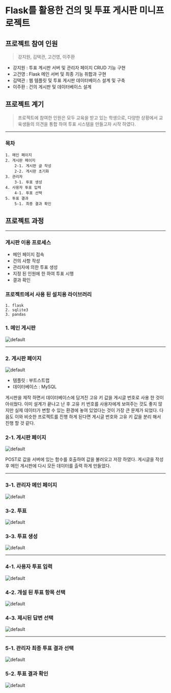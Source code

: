 # Flask를 활용한 건의 및 투표 게시판 미니프로젝트

## 프로젝트 참여 인원
> 강지원, 김택관, 고건영, 이주환
- 강지원 : 투표 계시판 서버 및 관리자 페이지 CRUD 기능 구현
- 고건영 : Flask 메인 서버 및 최종 기능 취합과 구현
- 김택관 : 웹 템플릿 및 투표 게시판 데이터베이스 설계 및 구축
- 이주환 : 건의 게시판 및 데이터베이스 설계

## 프로젝트 계기
> 프로젝트에 참여한 인원은 모두 교육을 받고 있는 학생으로, 다양한 상황에서 교육생들의 의견을 통합 하여 투표 시스템을 만들고자 시작 하였다.
---
### 목차
    1. 메인 페이지
    2. 게시판 페이지
        2-1. 게시판 글 작성
        2-2. 게시판 초기화
    3. 관리자
        3-1. 투표 생성
    4. 사용자 투표 입력
        4-1. 투표 선택
    5. 투표 결과
        5-1. 최종 결과 확인
    
## 프로젝트 과정
---
### 게시판 이용 프로세스
* 메인 페이지 접속
* 건의 사항 작성
* 관리자에 의한 투표 생성
* 지정 된 인원에 한 하여 투표 시행
* 결과 확인

### 프로젝트에서 사용 된 설치용 라이브러리
    1. flask
    2. sqlite3
    3. pandas

### 1. 메인 게시판
![default](image/1.main/1.%20main.png)

---
### 2. 게시판 페이지
![default](image/2.%20%EA%B2%8C%EC%8B%9C%ED%8C%90/2-1.%20%EA%B2%8C%EC%8B%9C%ED%8C%90.png)

- 템플릿 : 부트스트랩
- 데이터베이스 : MySQL

게시판을 제작 하면서 데이터베이스에 담겨진 고유 키 값을 게시글 번호로 사용 한 것이 아쉬웠다. 이미 설계가 끝나고 난 후 고유 키 번호를 사용자에게 보여주는 것도 좋지 않지만 실제 데이터가 변할 수 있는 환경에 놓여 있었다는 것이 가장 큰 문제가 되었다. 
다음도 이와 비슷한 프로젝트를 진행 하게 된다면 게시글 번호와 고유 키 값을 분리 해서 진행 할 것 같다.

### 2-1. 게시판 페이지
![default](image/2.%20%EA%B2%8C%EC%8B%9C%ED%8C%90/2-3.%20%EA%B2%8C%EC%8B%9C%ED%8C%90%20%EC%9E%91%EC%84%B1.png)

POST로 값을 서버에 있는 함수를 호출하여 값을 불러오고 저장 하였다. 게시글을 작성 후 메인 게시판에 다시 모든 데이터를 출력 하게 만들었다. 

---
### 3-1. 관리자 메인 페이지
![default](image/3.%20%EA%B4%80%EB%A6%AC%EC%9E%90/3-4.%20%ED%88%AC%ED%91%9C%20%EC%B6%94%EA%B0%80.png)

### 3-2. 투표 
![default](image/3.%20%EA%B4%80%EB%A6%AC%EC%9E%90/3-1.%20%EA%B4%80%EB%A6%AC%EC%9E%90.png)

### 3-3. 투표 생성
![default](image/3.%20%EA%B4%80%EB%A6%AC%EC%9E%90/3-5.%20%ED%88%AC%ED%91%9C%20%EC%B6%94%EA%B0%80%20%EC%83%9D%EC%84%B1.png)

---
### 4-1. 사용자 투표 입력
![default](image/4.%20%ED%88%AC%ED%91%9C/4-1.%20%ED%88%AC%ED%91%9C.png)

### 4-2. 개설 된 투표 항목 선택
![default](image/4.%20%ED%88%AC%ED%91%9C/4-2.%20%ED%88%AC%ED%91%9C%20%EC%84%A0%ED%83%9D.png)

### 4-3. 제시된 답변 선택
![default](image/4.%20%ED%88%AC%ED%91%9C/4-2.%20%ED%88%AC%ED%91%9C%20%EC%84%A0%ED%83%9D.png)

---
### 5-1. 관리자 최종 투표 결과 선택
![default](image/5.%20%ED%88%AC%ED%91%9C%20%EA%B2%B0%EA%B3%BC/5-1.%20%ED%88%AC%ED%91%9C%20%EA%B2%B0%EA%B3%BC.png)

### 5-2. 투표 결과 확인
![default](image/5.%20%ED%88%AC%ED%91%9C%20%EA%B2%B0%EA%B3%BC/5-2.%20%ED%88%AC%ED%91%9C%20%EA%B2%B0%EA%B3%BC%20%ED%99%95%EC%9D%B8.png)